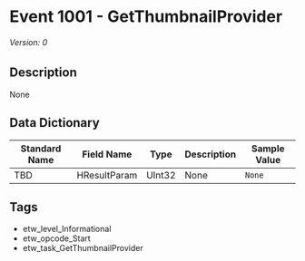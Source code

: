 # Event 1001 - GetThumbnailProvider
###### Version: 0

## Description
None

## Data Dictionary
|Standard Name|Field Name|Type|Description|Sample Value|
|---|---|---|---|---|
|TBD|HResultParam|UInt32|None|`None`|

## Tags
* etw_level_Informational
* etw_opcode_Start
* etw_task_GetThumbnailProvider
